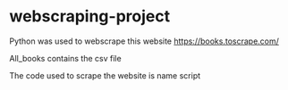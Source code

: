# webscraping-project
Python was used to webscrape this website https://books.toscrape.com/

All_books contains the csv file 

The code used to scrape the website is name script
